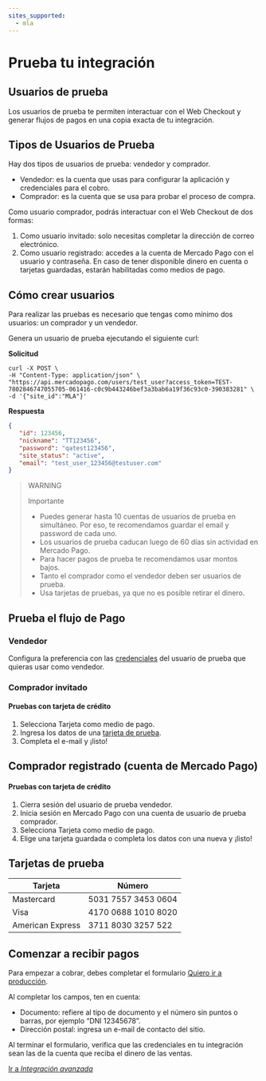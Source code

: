 ```yaml
---
sites_supported:
  - mla
---
```


# Prueba tu integración

## Usuarios de prueba

Los usuarios de prueba te permiten interactuar con el Web Checkout y generar flujos de pagos en una copia exacta de tu integración.

## Tipos de Usuarios de Prueba

Hay dos tipos de usuarios de prueba: vendedor y comprador.

* Vendedor: es la cuenta que usas para configurar la aplicación y credenciales para el cobro.
* Comprador: es la cuenta que se usa para probar el proceso de compra.

Como usuario comprador, podrás interactuar con el Web Checkout de dos formas:

1. Como usuario invitado: solo necesitas completar la dirección de correo electrónico.
1. Como usuario registrado: accedes a la cuenta de Mercado Pago con el usuario y contraseña. En caso de tener disponible dinero en cuenta o tarjetas guardadas, estarán habilitadas como medios de pago.

## Cómo crear usuarios
Para realizar las pruebas es necesario que tengas como mínimo dos usuarios: un comprador y un vendedor.

Genera un usuario de prueba ejecutando el siguiente curl:

**Solicitud**

 ```curl
curl -X POST \
-H "Content-Type: application/json" \
"https://api.mercadopago.com/users/test_user?access_token=TEST-7802846747055705-061416-c0c9b443246bef3a3bab6a19f36c93c0-390383281" \
-d '{"site_id":"MLA"}'
```

**Respuesta**

 ```json
{
    "id": 123456,
    "nickname": "TT123456",
    "password": "qatest123456",
    "site_status": "active",
    "email": "test_user_123456@testuser.com"
}
```

>WARNING
>
>Importante
>
> * Puedes generar hasta 10 cuentas de usuarios de prueba en simultáneo. Por eso, te recomendamos guardar el email y password de cada uno.
> * Los usuarios de prueba caducan luego de 60 días sin actividad en Mercado Pago.
> * Para hacer pagos de prueba te recomendamos usar montos bajos.
> * Tanto el comprador como el vendedor deben ser usuarios de prueba.
> * Usa tarjetas de pruebas, ya que no es posible retirar el dinero.

## Prueba el flujo de Pago
### Vendedor

Configura la preferencia con las [credenciales](https://www.mercadopago.com/mla/account/credentials) del usuario de prueba que quieras usar como vendedor.

### Comprador invitado

#### Pruebas con tarjeta de crédito

1. Selecciona Tarjeta como medio de pago.
1. Ingresa los datos de una [tarjeta de prueba](https://beta.mercadopago.com.ar/developers/es/guides/payments/web-payment-checkout/advanced-integration#bookmark_Tarjetas_de_prueba/).
1. Completa el e-mail y ¡listo!

## Comprador registrado (cuenta de Mercado Pago)

#### Pruebas con tarjeta de crédito

1. Cierra sesión del usuario de prueba vendedor.
1. Inicia sesión en Mercado Pago con una cuenta de usuario de prueba comprador.
1. Selecciona Tarjeta como medio de pago.
1. Elige una tarjeta guardada o completa los datos con una nueva y ¡listo!

## Tarjetas de prueba

Tarjeta | Número
------------ | -------------
Mastercard | 5031 7557 3453 0604
Visa | 4170 0688 1010 8020
American Express | 3711 8030 3257 522


## Comenzar a recibir pagos

Para empezar a cobrar, debes completar el formulario [Quiero ir a producción](https://www.mercadopago.com/mla/account/credentials/).

Al completar los campos, ten en cuenta:

* Documento: refiere al tipo de documento y el número sin puntos o barras, por ejemplo “DNI 12345678”.
* Dirección postal: ingresa un e-mail de contacto del sitio.

Al terminar el formulario, verifica que las credenciales en tu integración sean las de la cuenta que reciba el dinero de las ventas.

[Ir a _Integración avanzada_](https://beta.mercadopago.com.ar/developers/es/guides/payments/web-payment-checkout/advanced-integration/)
